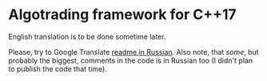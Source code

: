 # Algotrading framework for C++17

English translation is to be done sometime later.

Please, try to Google Translate [readme in Russian](https://github.com/Arech/t18/blob/master/readme.ru.md). Also note, that _some_, but probably the biggest, comments in the code is in Russian too (I didn't plan to publish the code that time).


